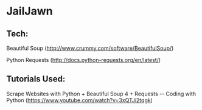 # JailJawn

## Tech:
Beautiful Soup (http://www.crummy.com/software/BeautifulSoup/)

Python Requests (http://docs.python-requests.org/en/latest/)

## Tutorials Used:
Scrape Websites with Python + Beautiful Soup 4 + Requests -- Coding with Python (https://www.youtube.com/watch?v=3xQTJi2tqgk)
